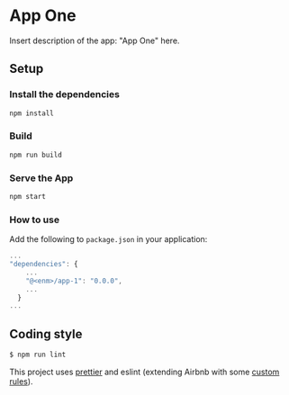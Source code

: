 # App One
Insert description of the app: "App One" here.


## Setup
### Install the dependencies
```bash
npm install
```

### Build
```bash
npm run build
```

### Serve the App
```bash
npm start
```

### How to use
Add the following to `package.json` in your application:
```javascript
...
"dependencies": {
    ...
    "@<enm>/app-1": "0.0.0",
    ...
  }
...
```

## Coding style

```bash
$ npm run lint
```

This project uses [prettier](https://github.com/prettier/prettier) and eslint
(extending Airbnb with some [custom rules](.eslintrc.js)).